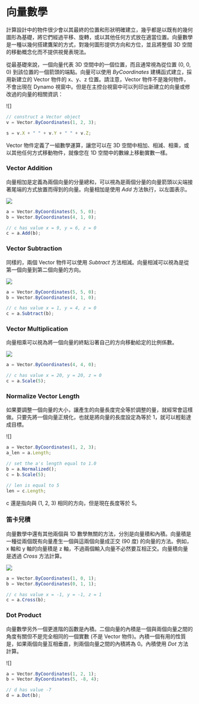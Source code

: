 # 向量數學

計算設計中的物件很少會以其最終的位置和形狀明確建立，幾乎都是以既有的幾何圖形為基礎，將它們經過平移、旋轉，或以其他任何方式放在適當位置。向量數學是一種以幾何搭建鷹架的方式，對幾何圖形提供方向和方位，並且將整個 3D 空間的移動概念化而不提供視覺表現法。

從最基礎來說，一個向量代表 3D 空間中的一個位置，而且通常視為從位置 (0, 0, 0) 到該位置的一個箭頭的端點。向量可以使用 _ByCoordinates_ 建構函式建立，採用新建立的 Vector 物件的 x、y、z 位置。請注意，Vector 物件不是幾何物件，不會出現在 Dynamo 視窗中。但是在主控台視窗中可以列印出新建立的向量或修改過的向量的相關資訊：

![]

```js
// construct a Vector object
v = Vector.ByCoordinates(1, 2, 3);

s = v.X + " " + v.Y + " " + v.Z;
```

Vector 物件定義了一組數學運算，讓您可以在 3D 空間中相加、相減、相乘，或以其他任何方式移動物件，就像您在 1D 空間中的數線上移動實數一樣。

### Vector Addition

向量相加是定義為兩個向量的分量總和，可以視為是兩個分量的向量箭頭以尖端接著尾端的方式放置而得到的向量。向量相加是使用 _Add_ 方法執行，以左圖表示。

![](../images/8-2/3/VectorMath\_02.png)

```js
a = Vector.ByCoordinates(5, 5, 0);
b = Vector.ByCoordinates(4, 1, 0);

// c has value x = 9, y = 6, z = 0
c = a.Add(b);
```

### Vector Subtraction

同樣的，兩個 Vector 物件可以使用 _Subtract_ 方法相減。向量相減可以視為是從第一個向量到第二個向量的方向。

![](../images/8-2/3/VectorMath\_03.png)

```js
a = Vector.ByCoordinates(5, 5, 0);
b = Vector.ByCoordinates(4, 1, 0);

// c has value x = 1, y = 4, z = 0
c = a.Subtract(b);
```

### Vector Multiplication

向量相乘可以視為將一個向量的終點沿著自己的方向移動給定的比例係數。

![](../images/8-2/3/VectorMath\_04.png)

```js
a = Vector.ByCoordinates(4, 4, 0);

// c has value x = 20, y = 20, z = 0
c = a.Scale(5);
```

### Normalize Vector Length

如果要調整一個向量的大小，讓產生的向量長度完全等於調整的量，就經常會這樣做。只要先將一個向量正規化，也就是將向量的長度設定為等於 1，就可以輕鬆達成目標。

![]

```js
a = Vector.ByCoordinates(1, 2, 3);
a_len = a.Length;

// set the a's length equal to 1.0
b = a.Normalized();
c = b.Scale(5);

// len is equal to 5
len = c.Length;
```

c 還是指向與 (1, 2, 3) 相同的方向，但是現在長度等於 5。

### 笛卡兒積

向量數學中還有其他兩個與 1D 數學無關的方法，分別是向量積和內積。向量積是一種從兩個既有向量產生一個與這兩個向量成正交 (90 度) 的向量的方法。例如，x 軸和 y 軸的向量積是 z 軸，不過兩個輸入向量不必然要互相正交。向量積向量是透過 _Cross_ 方法計算。

![](../images/8-2/3/VectorMath\_06.png)

```js
a = Vector.ByCoordinates(1, 0, 1);
b = Vector.ByCoordinates(0, 1, 1);

// c has value x = -1, y = -1, z = 1
c = a.Cross(b);
```

### Dot Product

向量數學另外一個更進階的函數是內積。二個向量的內積是一個與兩個向量之間的角度有關但不是完全相同的一個實數 (不是 Vector 物件)。內積一個有用的性質是，如果兩個向量互相垂直，則兩個向量之間的內積將為 0。內積使用 _Dot_ 方法計算。

![]

```js
a = Vector.ByCoordinates(1, 2, 1);
b = Vector.ByCoordinates(5, -8, 4);

// d has value -7
d = a.Dot(b);
```
